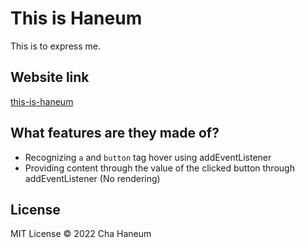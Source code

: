 # This is Haneum
This is to express me.

## Website link
[this-is-haneum](https://tih.vercel.app/)

## What features are they made of?
- Recognizing `a` and `button` tag hover using addEventListener
- Providing content through the value of the clicked button through addEventListener (No rendering)

## License
MIT License &copy; 2022 Cha Haneum